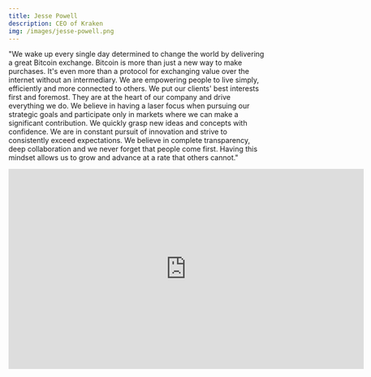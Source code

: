 ```yaml
---
title: Jesse Powell
description: CEO of Kraken
img: /images/jesse-powell.png
---
```



"We wake up every single day determined to change the world by delivering a great Bitcoin exchange. Bitcoin is more than just a new way to make purchases. It's even more than a protocol for exchanging value over the internet without an intermediary. We are empowering people to live simply, efficiently and more connected to others. We put our clients' best interests first and foremost. They are at the heart of our company and drive everything we do. We believe in having a laser focus when pursuing our strategic goals and participate only in markets where we can make a significant contribution. We quickly grasp new ideas and concepts with confidence. We are in constant pursuit of innovation and strive to consistently exceed expectations. We believe in complete transparency, deep collaboration and we never forget that people come first. Having this mindset allows us to grow and advance at a rate that others cannot."

<iframe width="700" height="394" src="https://www.youtube.com/embed/p4xJOPIOFiM" frameborder="0" allowfullscreen></iframe>